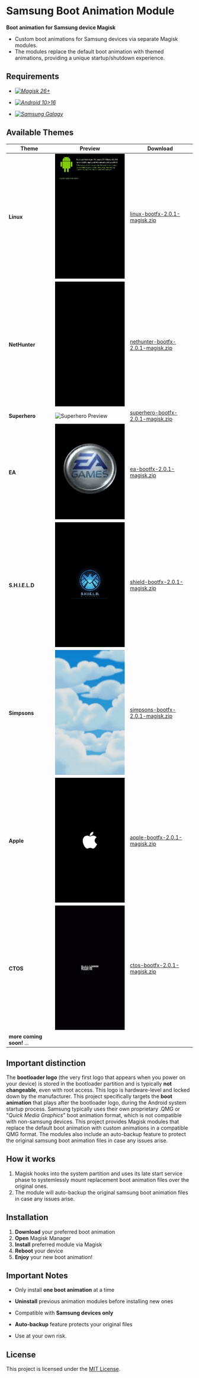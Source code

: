 # Samsung Boot Animation Module

**Boot animation for Samsung device Magisk**

- Custom boot animations for Samsung devices via separate Magisk modules. 
- The modules replace the default boot animation with themed animations, providing a unique startup/shutdown experience.

## Requirements  
- *[![Magisk 26+](https://img.shields.io/badge/Magisk%2026%2B-black?style=flat&&logo=magisk&logoColor=lightgreen)](https://github.com/topjohnwu/Magisk)*

- *[![Android 10>16](https://img.shields.io/badge/Android%2010%3E16-black?style=flat&logo=android&logoColor=green)](https://www.android.com)*      

- *[![Samsung Galagy](https://img.shields.io/badge/Samsung%20Galaxy%20s20>25-black?style=flat&logo=samsung&logoColor=white)](https://samsung.com)*


## Available Themes  

| Theme | Preview | Download |
|-------|---------|----------|
| **Linux** | ![Linux Preview](examples/linux-bootfx.gif) | [ linux-bootfx-2.0.1-magisk.zip ](https://github.com/John0n1/SMbootFX/releases/tag/2.0.1/linux-bootfx-2.0.1-magisk.zip) |
| **NetHunter** | ![NetHunter Preview](examples/nethunter-bootfx.gif) | [ nethunter-bootfx-2.0.1-magisk.zip ](https://github.com/John0n1/SMbootFX/releases/tag/2.0.1/nethunter-bootfx-2.0.1-magisk.zip) |
| **Superhero** | ![Superhero Preview](examples/superhero-bootfx.gif) | [ superhero-bootfx-2.0.1-magisk.zip ](https://github.com/John0n1/SMbootFX/releases/tag/2.0.1/superhero-bootfx-2.0.1-magisk.zip) |
| **EA** | ![EA Preview](examples/ea-bootfx.gif) | [ ea-bootfx-2.0.1-magisk.zip ](https://github.com/John0n1/SMbootFX/releases/tag/2.0.1/ea-bootfx-2.0.1-magisk.zip) |
| **S.H.I.E.L.D** | ![Shield Preview](examples/shield-bootfx.gif) | [ shield-bootfx-2.0.1-magisk.zip](https://github.com/John0n1/SMbootFX/releases/tag/2.0.1/shield-bootfx-2.0.1-magisk.zip) |
| **Simpsons** | ![Simpsons Preview](examples/simpsons-bootfx.gif) | [ simpsons-bootfx-2.0.1-magisk.zip ](https://github.com/John0n1/SMbootFX/releases/tag/2.0.1/simpsons-bootfx-2.0.1-magisk.zip) |
| **Apple** | ![Apple Preview](examples/apple-bootfx.png) | [ apple-bootfx-2.0.1-magisk.zip ](https://github.com/John0n1/SMbootFX/releases/tag/2.0.1/apple-bootfx-2.0.1-magisk.zip) |
| **CTOS** | ![CTOS Preview](examples/ctos-bootfx.gif) | [ ctos-bootfx-2.0.1-magisk.zip ](https://github.com/John0n1/SMbootFX/releases/tag/2.0.1/ctos-bootfx-2.0.1-magisk.zip) |
| **more coming soon!** ...| | | |

## **Important distinction**
The **bootloader logo** (the very first logo that appears when you power on your device) is stored in the bootloader partition and is typically **not changeable**, even with root access. This logo is hardware-level and locked down by the manufacturer.
This project specifically targets the **boot animation** that plays after the bootloader logo, during the Android system startup process.
Samsung typically uses their own proprietary .QMG or "*Quick Media Graphics*" boot animation format, which is not compatible with non-samsung devices. 
This project provides Magisk modules that replace the default boot animation with custom animations in a compatible QMG format. 
The modules also include an auto-backup feature to protect  the original samsung boot animation files in case any issues arise.

## How it works

1. Magisk hooks into the system partition and uses its late start service phase to systemlessly mount replacement boot animation files over the original ones.
2. The module will auto-backup the original samsung boot animation files in case any issues arise.

## Installation

1. **Download** your preferred boot animation
2. **Open** Magisk Manager
3. **Install** preferred module via Magisk
4. **Reboot** your device
5. **Enjoy** your new boot animation!

##  Important Notes

- Only install **one boot animation** at a time
- **Uninstall** previous animation modules before installing new ones
- Compatible with **Samsung devices only**
- **Auto-backup** feature protects your original files

- Use at your own risk.

## License

This project is licensed under the [MIT License](LICENSE).

